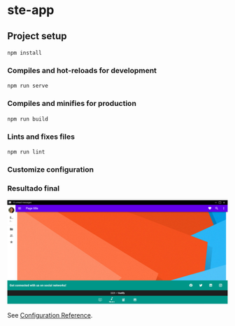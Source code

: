 # ste-app

## Project setup
```
npm install
```

### Compiles and hot-reloads for development
```
npm run serve
```

### Compiles and minifies for production
```
npm run build
```

### Lints and fixes files
```
npm run lint
```

### Customize configuration



<h3>Resultado final</h3>

<img src="resultadoFinal.png">





See [Configuration Reference](https://cli.vuejs.org/config/).

